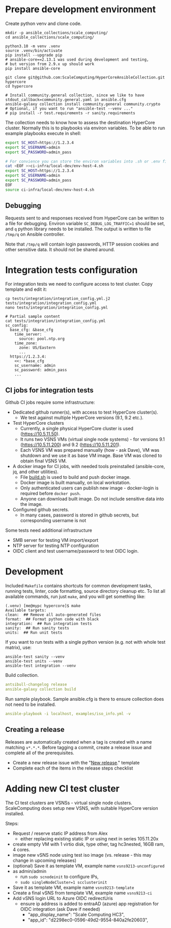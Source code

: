 # Prepare development environment

Create python venv and clone code.

```
mkdir -p ansible_collections/scale_computing/
cd ansible_collections/scale_computing/

python3.10 -m venv .venv
source .venv/bin/activate
pip install --upgrade pip
# ansible-core==2.13.1 was used during development and testing,
# but version from 2.9.x up should work
pip install ansible-core

git clone git@github.com:ScaleComputing/HyperCoreAnsibleCollection.git hypercore
cd hypercore

# Install community.general collection, since we like to have stdout_callback=community.general.yaml in ansible.cfg
ansible-galaxy collection install community.general community.crypto
# Optional, if you want to run "ansible-test --venv ..."
# pip install -r test.requirements -r sanity.requirements
```

The collection needs to know how to assess the destination HyperCore cluster.
Normally this is to playbooks via environ variables.
To be able to run example playbooks execute in shell:

```bash
export SC_HOST=https://1.2.3.4
export SC_USERNAME=admin
export SC_PASSWORD=admin_pass

# For convience you can store the environ variables into .sh or .env file in git-ignored directory:
cat <EOF >>ci-infra/local-dev/env-host-4.sh
export SC_HOST=https://1.2.3.4
export SC_USERNAME=admin
export SC_PASSWORD=admin_pass
EOF
source ci-infra/local-dev/env-host-4.sh
```

## Debugging

Requests sent to and responses received from HyperCore can be written to a file for debugging.
Environ variable `SC_DEBUG_LOG_TRAFFIC=1` should be set, and `q` python library needs to be installed.
The output is written to file `/tmp/q` on Ansible controller.

Note that `/tmp/q` will contain login passwords, HTTP session cookies and other sensitive data.
It should not be shared around.

# Integration tests configuration

For integration tests we need to configure access to test cluster.
Copy template and edit it:

```shell script
cp tests/integration/integration_config.yml.j2 tests/integration/integration_config.yml
nano tests/integration/integration_config.yml

# Partial sample content
cat tests/integration/integration_config.yml
sc_config:
  base_cfg: &base_cfg
    time_server:
      source: pool.ntp.org
    time_zone:
      zone: US/Eastern
      ...
  https://1.2.3.4:
    <<: *base_cfg
    sc_username: admin
    sc_password: admin_pass
    ...
```

## CI jobs for integration tests

Github CI jobs require some infrastructure:
- Dedicated github runner(s), with access to test HyperCore cluster(s).
  - We test against multiple HyperCore versions (9.1, 9.2 etc.).
- Test HyperCore clusters
  - Currently, a single physical HyperCore cluster is used (https://10.5.11.50).
  - It runs two VSNS VMs (virtual single node systems) - for versions 9.1 (https://10.5.11.200) and 9.2 (https://10.5.11.201).
  - Each VSNS VM was prepared manually (how - ask Dave), VM was shutdown and we use it as base VM image.
    Base VM was cloned to obtain final VSNS VM.
- A docker image for CI jobs, with needed tools preinstalled (ansible-core, jq, and other utilities).
  - File [build.sh](ci-infra/docker-image/build.sh) is used to build and push docker image.
  - Docker image is built manually, on local workstation.
  - Only authenticated users can publish new image - docker-login is required before `docker push`.
  - Anyone can download built image. Do not include sensitive data into the image.
- Configured github secrets.
  - In many cases, password is stored in github secrets, but corresponding username is not

Some tests need additional infrastructure
- SMB server for testing VM import/export
- NTP server for testing NTP configuration
- OIDC client and test username/password to test OIDC login.

# Development

Included `Makefile` contains shortcuts for common development tasks,
running tests, linter, code formatting, source directory cleanup etc.
To list all available commands, run just `make`, and you will get something like:

```
(.venv) [me@mypc hypercore]$ make
Available targets:
clean:  ## Remove all auto-generated files
format:  ## Format python code with black
integration:  ## Run integration tests
sanity:  ## Run sanity tests
units:  ## Run unit tests
```

If you want to run tests with a single python version (e.g. not with whole test matrix), use:

```
ansible-test sanity --venv
ansible-test units --venv
ansible-test integration --venv
```

Build collection.

```yaml
antsibull-changelog release
ansible-galaxy collection build
```

Run sample playbook.
Sample ansible.cfg is there to ensure collection does not need to be installed.

```yaml
ansible-playbook -i localhost, examples/iso_info.yml -v
```

## Creating a release

Releases are automatically created when a tag is created with a name matching
`v*.*.*`. Before tagging a commit, create a release issue and complete all of
the prerequisites.

- Create a new release issue with the "[New
  release](https://github.com/ScaleComputing/HyperCoreAnsibleCollection/issues/new/choose)."
  template
- Complete each of the items in the release steps checklist

# Adding new CI test cluster

The CI test clusters are VSNSs - virtual single node clusters.
ScaleComputing does setup new VSNS, with suitable HyperCore version installed.

Steps:
 - Request / reserve static IP address from Alex
   - either replacing existing static IP or using next in series 105.11.20x
 - create empty VM with 1 virtio disk, type other, tag hc3nested, 16GB ram, 4 cores.
 - image new vSNS node using test iso image (vs. release - this may change in upcoming releases)
 - (optional) Save it as template VM, example name `vsns9213-unconfigured`
 - as admin/admin
   - run `sudo scnodeinit` to configure IPs,
   - `sudo singleNodeCluster=1 scclusterinit`
 - Save it as template VM, example name `vsns9213-template`
 - Create a final vSNS from template VM, example name `vsns9213-ci`
 - Add vSNS login URL to Azure OIDC redirectUris
   - ensure ip address is added to entraAD (azure) app registration for OIDC integration (ask Dave if needed)
      - "app_display_name": "Scale Computing HC3",
      - "app_id": "d2298ec0-0596-49d2-9554-840a2fe20603",
